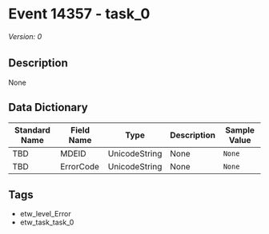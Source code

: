 # Event 14357 - task_0
###### Version: 0

## Description
None

## Data Dictionary
|Standard Name|Field Name|Type|Description|Sample Value|
|---|---|---|---|---|
|TBD|MDEID|UnicodeString|None|`None`|
|TBD|ErrorCode|UnicodeString|None|`None`|

## Tags
* etw_level_Error
* etw_task_task_0